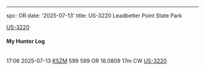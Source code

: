 ---
spc: OR
date: '2025-07-13'
title: US-3220 Leadbetter Point State Park

[US-3220](https://pota.app/#/park/US-3220)

#### My Hunter Log

<BR>17:06	2025-07-13	[K5ZM](https://qrz.com/db/K5ZM)	599	599	OR	18.0809	17m	CW	[US-3220](https://pota.app/#/park/US-3220)